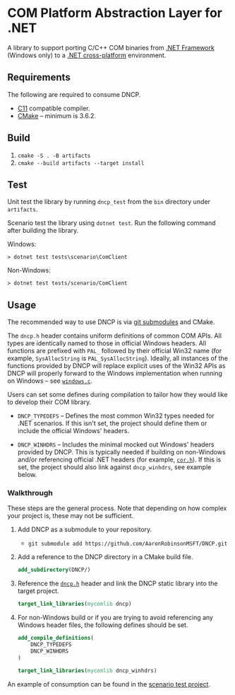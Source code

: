 # COM Platform Abstraction Layer for .NET

A library to support porting C/C++ COM binaries from [.NET Framework][netfx_download] (Windows only) to a [.NET cross-platform][dotnet_download] environment.

## Requirements

The following are required to consume DNCP.

* [C11](https://en.cppreference.com/w/c/language/history) compatible compiler.
* [CMake](https://cmake.org/download/) &ndash; minimum is 3.6.2.

## Build

1) `cmake -S . -B artifacts`
1) `cmake --build artifacts --target install`

## Test

Unit test the library by running `dncp_test` from the `bin` directory under `artifacts`.

Scenario test the library using `dotnet test`. Run the following command after building the library.

Windows:

`> dotnet test tests\scenario\ComClient`

Non-Windows:

`> dotnet test tests/scenario/ComClient`

## Usage

The recommended way to use DNCP is via [git submodules][git_submodules] and CMake.

The `dncp.h` header contains uniform definitions of common COM APIs. All types are identically named to those in official Windows headers. All functions are prefixed with `PAL_` followed by their official Win32 name (for example, `SysAllocString` is `PAL_SysAllocString`). Ideally, all instances of the functions provided by DNCP will replace explicit uses of the Win32 APIs as DNCP will properly forward to the Windows implementation when running on Windows &ndash; see [`windows.c`](./src/windows.c).

Users can set some defines during compilation to tailor how they would like to develop their COM library.

* `DNCP_TYPEDEFS` &ndash; Defines the most common Win32 types needed for .NET scenarios. If this isn't set, the project should define them or include the official Windows' headers.

* `DNCP_WINHDRS` &ndash; Includes the minimal mocked out Windows' headers provided by DNCP. This is typically needed if building on non-Windows and/or referencing official .NET headers (for example, [`cor.h`](https://github.com/dotnet/runtime/blob/main/src/coreclr/inc/cor.h)). If this is set, the project should also link against `dncp_winhdrs`, see example below.

### Walkthrough

These steps are the general process. Note that depending on how complex your project is, these may not be sufficient.

1. Add DNCP as a submodule to your repository.
    - `git submodule add https://github.com/AaronRobinsonMSFT/DNCP.git`

1. Add a reference to the DNCP directory in a CMake build file.
    ```cmake
    add_subdirectory(DNCP/)
    ```

1. Reference the [`dncp.h`](./src/inc/dncp.h) header and link the DNCP static library into the target project.
    ```cmake
    target_link_libraries(mycomlib dncp)
    ```

1. For non-Windows build or if you are trying to avoid referencing any Windows header files, the following defines should be set.
    ```cmake
    add_compile_definitions(
        DNCP_TYPEDEFS
        DNCP_WINHDRS
    )

    target_link_libraries(mycomlib dncp_winhdrs)
    ```

An example of consumption can be found in the [scenario test project](./tests/scenario/comserver/CMakeLists.txt).

<!-- Links -->

[dotnet_download]: https://dotnet.microsoft.com/download
[netfx_download]: https://dotnet.microsoft.com/download/dotnet-framework
[git_submodules]: https://git-scm.com/book/en/v2/Git-Tools-Submodules